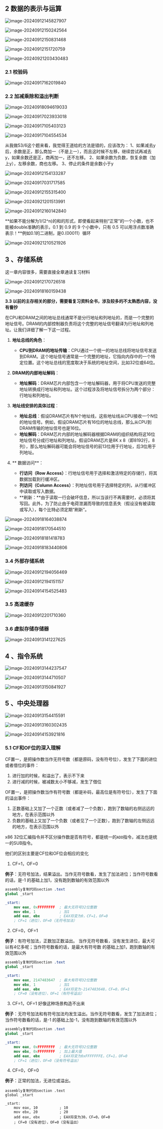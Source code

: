 ## 2 数据的表示与运算

![image-20240912145827907](img/image-20240912145827907.png)

![image-20240912150242564](img/image-20240912150242564.png)

![image-20240912150831468](img/image-20240912150831468.png)

![image-20240912151720759](img/image-20240912151720759.png)

![image-20240921203430483](img/image-20240921203430483.png)

### 2.1 校验码

![image-20240917162019840](img/image-20240917162019840.png)

### 2.2 加减乘除和溢出判断

![image-20240918094619033](img/image-20240918094619033.png)

![image-20240917023933018](img/image-20240917023933018.png)

![image-20240917105403123](img/image-20240917105403123.png)

![image-20240917104554534](img/image-20240917104554534.png)

从我做53/6这个题来看，我觉得王道给的方法是错的，应该改为：
1、如果减去y后，余数是正，那么商加一（不是上一），而且这时候不左移，继续尝试再减去y，如果余数还是正，商再加一，还不左移。
2、如果余数为负数，恢复余数（加上y），左移余数，商也左移。
3、停止的条件是余数小于y





![image-20240912154133287](img/image-20240912154133287.png)

![image-20240917031717585](img/image-20240917031717585.png)





![image-20240912155315400](img/image-20240912155315400.png)

![image-20240921201513991](img/image-20240921201513991.png)



![image-20240912160142840](img/image-20240912160142840.png)

**如果不能分解为1/(2^n)的和的形式，即使看起来特别“正常”的一个小数，也不能被double准确的表示，0.1 到 0.9 的 9 个小数中，只有 0.5 可以用浮点数准确表示！**例如0.1的二进制，是0.(00011）循环



![image-20240921210521926](img/image-20240921210521926.png)

## 3 、存储系统

这一章内容很多，需要直接全章通读复习材料

![image-20240912170726518](img/image-20240912170726518.png)

![image-20240918160159438](img/image-20240918160159438.png)

**3.3 以前的主存相关的部分，需要看复习资料全书，涉及较多的不太熟悉内容，没有誊抄**

在CPU和DRAM之间的地址总线通常不是分行地址和列地址的，而是一个完整的地址信号。DRAM的内部控制器负责将这个完整的地址信号翻译为行地址和列地址。让我们详细了解一下这一过程。

1. **地址总线的角色**：

   - **CPU到DRAM的地址传输**：CPU通过一个统一的地址总线将地址信号发送到DRAM。这个地址信号通常是一个完整的地址，它指向内存中的一个特定位置。这个地址总线的宽度取决于系统的地址空间，比如32位或64位。

2. **DRAM的内部地址解码**：

   - **地址解码**：DRAM芯片内部包含一个地址解码器，用于将CPU发送的完整地址转换成行地址和列地址。这个过程涉及将地址信号拆分为两个部分：行地址和列地址。

3. **地址线安排的具体过程**：

   - **地址总线**：假设DRAM芯片有N个地址线，这些地址线从CPU接收一个N位的地址信号。例如，假设DRAM芯片有16位的地址总线，那么从CPU到DRAM传输的地址信号也是16位。
   - **地址解码**：DRAM芯片内部的地址解码器根据DRAM的组织结构将这16位地址信号分成行地址和列地址。假设DRAM芯片是8K x 8（即8192行，8列），那么地址解码器可能会将地址信号的前13位用于行地址，后3位用于列地址。

4. ** 数据访问**：
   - **行访问（Row Access）**：行地址信号用于选择和激活特定的存储行，将其数据加载到行缓冲区。
   - **列访问（Column Access）**：列地址信号用于选择特定的列，从行缓冲区中读取或写入数据。
   - **刷新：**由于读取一行会破坏信息，所以当该行不再需要时，必须将其写回。此外，为了防止由于电荷泄漏而导致的信息丢失（假设没有被读取或写入），每个比特必须定期“刷新”。

![image-20240918164038874](img/image-20240918164038874.png)

![image-20240918170544510](img/image-20240918170544510.png)

![image-20240918181418783](img/image-20240918181418783.png)

![image-20240918183440806](img/image-20240918183440806.png)

### 3.4 外部存储系统

![image-20240912194056469](img/image-20240912194056469.png)

![image-20240912194151157](img/image-20240912194151157.png)



![image-20240914154525483](img/image-20240914154525483.png)

### 3.5 高速缓存

![image-20240912201710360](img/image-20240912201710360.png)

### 3.6 虚拟存储存储器

![image-20240913141227625](img/image-20240913141227625.png)

## 4 、指令系统

![image-20240913144237547](img/image-20240913144237547.png)

![image-20240913144710507](img/image-20240913144710507.png)

![image-20240913150841927](img/image-20240913150841927.png)

## 5 、中央处理器

![image-20240913154415591](img/image-20240913154415591.png)

![image-20240913160302435](img/image-20240913160302435.png)

![image-20240914153921816](img/image-20240914153921816.png)

### 5.1 CF和OF位的深入理解

CF置一，是把操作数当作无符号数（都是原码，没有符号位），发生了下面的进位或者借位的事件：

1. 进行加的时候，和溢出了，表示不下来
2. 进行减的时候，被减数太小不够减，发生了借位

OF置一，是把操作数当作有符号数（都是补码，最高位是有符号位），发生了下面的溢出事件：

1. 正数基础上又加了一个正数（或者减了一个负数），跑到了数轴的右侧远远的地方，在表示范围以外
2. 负数的基础上又加了一个负数（或者见了一个正数），跑到了数轴的左侧远远的地方，在表示范围以外



x86 32位汇编指令并不区分操作数是否有符号，都是统一的`ADD`指令，减法也是统一的SUB指令。

他们的区别主要是CF位和OF位会相应的变化

1) CF=1，OF=0

**例子**：无符号加法，结果溢出。当作无符号数看，发生了加法进位；当作符号数看的话，是-1 的基础上加1，没有跑到数轴的有效范围以外

```nasm
assembly复制代码section .text
global _start

_start:
    mov eax, 0xFFFFFFFF  ; 最大无符号32位整数
    mov ebx, 1           ; 加1
    add eax, ebx         ; EAX将变为0，CF=1，OF=0
    ; CF=1（进位），OF=0（无符号加法）
```

2) CF=0，OF=1

**例子**：有符号加法，正数加正数溢出。 当作无符号数看，没有发生进位，最大可以有4亿多呢；当作符号数看的话，是最大有符号数 的基础上加1，跑到数轴的有效范围以外

```nasm
assembly复制代码section .text
global _start

_start:
    mov eax, 2147483647  ; 最大有符号32位整数
    mov ebx, 1           ; 加1
    add eax, ebx         ; EAX将变为-2147483648，CF=0，OF=1
    ; CF=0（没有进位），OF=1（有符号溢出）
```

3) CF=1，OF=1  好像这种场景构造不出来

**例子**：无符号加法和有符号加法均发生溢出。当作无符号数看，发生了加法进位；当作符号数看的话，是-1 的基础上加-1，没有跑到数轴的有效范围以外

```nasm
assembly复制代码section .text
global _start

_start:
    mov eax, 0xFFFFFFFF  ; 最大无符号32位整数
    mov ebx, 0xFFFFFFFF  ; 加上最大值
    add eax, ebx         ; EAX将变为0xFFFFFFFE，CF=1，OF=0
    ; CF=1（进位），OF=0（没有符号溢出）
```

4) CF=0，OF=0

**例子**：正常的加法，无进位或溢出。

```
assembly复制代码section .text
global _start

_start:
    mov eax, 10          ; 10
    mov ebx, 20          ; 20
    add eax, ebx         ; EAX将变为30，CF=0，OF=0
    ; CF=0（没有进位），OF=0（没有溢出）
```
